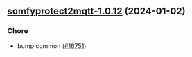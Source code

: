 

## [somfyprotect2mqtt-1.0.12](https://github.com/truecharts/charts/compare/somfyprotect2mqtt-1.0.11...somfyprotect2mqtt-1.0.12) (2024-01-02)

### Chore



- bump common ([#16751](https://github.com/truecharts/charts/issues/16751))